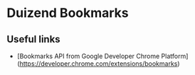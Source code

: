 # Duizend Bookmarks

## Useful links
- [Bookmarks API from Google Developer Chrome Platform] (https://developer.chrome.com/extensions/bookmarks)
